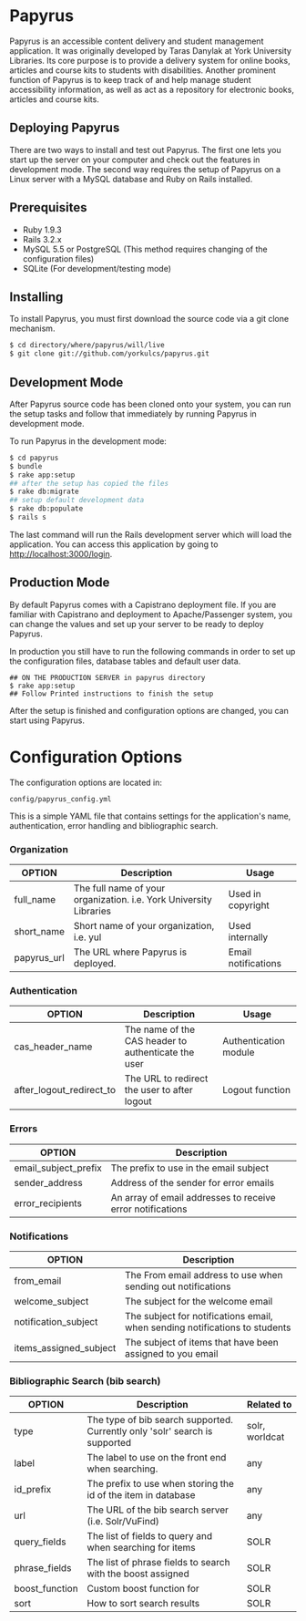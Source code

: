 Papyrus
========================================================================

Papyrus is an accessible content delivery and student management application. It was originally developed by Taras Danylak at York University Libraries. Its core purpose is to provide a delivery system for online books, articles and course kits to students with disabilities. Another prominent function of Papyrus is to keep track of and help manage student accessibility information, as well as act as a repository for electronic books, articles and course kits.

Deploying Papyrus
------------------

There are two ways to install and test out Papyrus. The first one lets you start up the server on your computer and check out the features in development mode. The second way requires the setup of Papyrus on a Linux server with a MySQL database and Ruby on Rails installed.

Prerequisites
-------------

- Ruby 1.9.3
- Rails 3.2.x
- MySQL 5.5 or PostgreSQL (This method requires changing of the configuration files)
- SQLite (For development/testing mode)

Installing
----------

To install Papyrus, you must first download the source code via a git clone mechanism.

```sh
$ cd directory/where/papyrus/will/live
$ git clone git://github.com/yorkulcs/papyrus.git
```

Development Mode
----------------

After Papyrus source code has been cloned onto your system, you can run the setup tasks and follow that immediately by running Papyrus in development mode.

To run Papyrus in the development mode:

```sh
$ cd papyrus
$ bundle
$ rake app:setup
## after the setup has copied the files
$ rake db:migrate
## setup default development data
$ rake db:populate
$ rails s
```

The last command will run the Rails development server which will load the application.
You can access this application by going to [http://localhost:3000/login](http://localhost:3000/login).


Production Mode
---------------

By default Papyrus comes with a Capistrano deployment file. If you are familiar with Capistrano and deployment to Apache/Passenger system, you can change the values and set up your server to be ready to deploy Papyrus.

In production you still have to run the following commands in order to set up the configuration files, database tables and default user data.

```
## ON THE PRODUCTION SERVER in papyrus directory
$ rake app:setup
## Follow Printed instructions to finish the setup
```

After the setup is finished and configuration options are changed, you can start using Papyrus.

Configuration Options
=====================


The configuration options are located in:

```
config/papyrus_config.yml
```
This is a simple YAML file that contains settings for the application's name, authentication, error handling and bibliographic search.

### Organization

| OPTION      | Description                                                        | Usage               |
|-------------|--------------------------------------------------------------------|---------------------|
| full_name   | The full name of your organization. i.e. York University Libraries | Used in copyright   |
| short_name  | Short name of your organization, i.e. yul                          | Used internally     |
| papyrus_url | The URL where Papyrus is deployed.                                 | Email notifications |

### Authentication

| OPTION                      | Description                                         | Usage                 |
|-----------------------------|-----------------------------------------------------|-----------------------|
| cas\_header\_name           | The name of the CAS header to authenticate the user | Authentication module |
| after\_logout\_redirect\_to | The URL to redirect the user to after logout        | Logout function       |


### Errors

| OPTION                 | Description                                                |
|------------------------|------------------------------------------------------------|
| email\_subject\_prefix | The prefix to use in the email subject                     |
| sender_address         | Address of the sender for error emails                     |
| error_recipients       | An array of email addresses to receive error notifications |

### Notifications

| OPTION                   | Description                                                                 |
|--------------------------|-----------------------------------------------------------------------------|
| from_email               | The From email address to use when sending out notifications                |
| welcome_subject          | The subject for the welcome email                                           |
| notification_subject     | The subject for notifications email, when sending notifications to students |
| items\_assigned\_subject | The subject of items that have been assigned to you email                   |


### Bibliographic Search (bib search)

| OPTION                   | Description                                                       | Related to     |
|--------------------------|-------------------------------------------------------------------|----------------|
| type           | The type of bib search supported. Currently only 'solr' search is supported | solr, worldcat |
| label          | The label to use on the front end when searching.                           | any |
| id_prefix      | The prefix to use when storing the id of the item in database               | any |
| url            | The URL of the bib search server (i.e. Solr/VuFind)                         | any |
| query_fields   | The list of fields to query and when searching for items                    | SOLR |
| phrase_fields  | The list of phrase fields to search with the boost assigned                 | SOLR |
| boost_function | Custom boost function for                                                   | SOLR |
| sort           | How to sort search results                                                  | SOLR |
